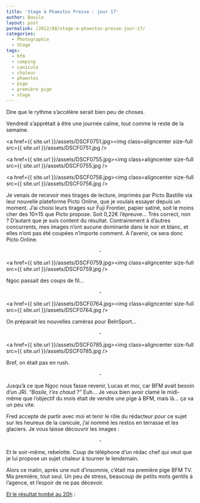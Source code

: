 ```yaml
---
title: 'Stage à Phaestos Presse : jour 17'
author: Basile
layout: post
permalink: /2012/08/stage-a-phaestos-presse-jour-17/
categories:
  - Photographie
  - Stage
tags:
  - bfm
  - camping
  - canicule
  - chaleur
  - phaestos
  - pige
  - première pige
  - stage
---
```

Dire que le rythme s&#8217;accélère serait bien peu de choses.

Vendredi s&#8217;apprêtait à être une journée calme, tout comme le reste de la semaine.

<a href={{ site.url }}/assets/DSCF0751.jpg><img class=aligncenter size-full src={{ site.url }}/assets/DSCF0751.jpg /></a>

<a href={{ site.url }}/assets/DSCF0755.jpg><img class=aligncenter size-full src={{ site.url }}/assets/DSCF0755.jpg /></a>

<a href={{ site.url }}/assets/DSCF0756.jpg><img class=aligncenter size-full src={{ site.url }}/assets/DSCF0756.jpg /></a>

Je venais de recevoir mes tirages de lecture, imprimés par Picto Bastille via leur nouvelle plateforme Picto Online, que je voulais essayer depuis un moment.
J&#8217;ai choisi leurs tirages sur Fuji Frontier, papier satiné, soit le moins cher des 10&#215;15 que Picto propose. Soit 0,22€ l&#8217;épreuve&#8230; Très correct, non ?
D&#8217;autant que je suis content du résultat. Contrairement à d&#8217;autres concurrents, mes images n&#8217;ont aucune dominante dans le noir et blanc, et elles n&#8217;ont pas été coupées n&#8217;importe comment.
A l&#8217;avenir, ce sera donc Picto Online.

<p style="text-align: center;">
  -
</p>

<a href={{ site.url }}/assets/DSCF0759.jpg><img class=aligncenter size-full src={{ site.url }}/assets/DSCF0759.jpg /></a>

Ngoc passait des coups de fil&#8230;

<p style="text-align: center;">
  -
</p>

<a href={{ site.url }}/assets/DSCF0764.jpg><img class=aligncenter size-full src={{ site.url }}/assets/DSCF0764.jpg /></a>

On préparait les nouvelles caméras pour BeInSport&#8230;

<p style="text-align: center;">
  -
</p>

<a href={{ site.url }}/assets/DSCF0785.jpg><img class=aligncenter size-full src={{ site.url }}/assets/DSCF0785.jpg /></a>

Bref, on était pas en rush.

<p style="text-align: center;">
  -
</p>

Jusqu&#8217;à ce que Ngoc nous fasse revenir, Lucas et moi, car BFM avait besoin d&#8217;un JRI.
*&#8220;Basile, t&#8217;es chaud ?&#8221;*
Euh&#8230; Je veux bien avoir clamé le midi-même que l&#8217;objectif du mois était de vendre une pige à BFM, mais là&#8230; ça va un peu vite.

Fred accepte de partir avec moi et tenir le rôle du rédacteur pour ce sujet sur les heureux de la canicule, j&#8217;ai nommé les restos en terrasse et les glaciers.
Je vous laisse découvrir les images :



<p style="text-align: center;">
  -
</p>

Et le soir-même, rebelotte. Coup de téléphone d&#8217;un rédac chef qui veut que je lui propose un sujet chaleur à tourner le lendemain.

Alors ce matin, après une nuit d&#8217;insomnie, c&#8217;était ma première pige BFM TV. Ma première, tout seul.
Un peu de stress, beaucoup de petits mots gentils à l&#8217;agence, et l&#8217;espoir de ne pas décevoir.

[Et le résultat tombé au 20h][1] :


<div class="wp_plus_one_button" style="margin: 0 8px 8px 0; float:left; ">
  <g:plusone count="false" href="http://blog.basilesimon.fr/2012/08/stage-a-phaestos-presse-jour-17/" callback="wp_plus_one_handler"></g:plusone>
</div>

 [1]: http://www.bfmtv.com/les-vacances-finies-il-faut-se-preparer-pour-actu32056.html
